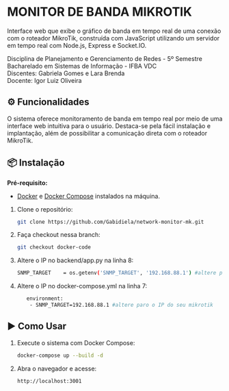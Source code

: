 # MONITOR DE BANDA MIKROTIK

Interface web que exibe o gráfico de banda em tempo real de uma conexão com o roteador MikroTik, construída com JavaScript utilizando um servidor em tempo real com Node.js, Express e Socket.IO.

Disciplina de Planejamento e Gerenciamento de Redes - 5º Semestre  
Bacharelado em Sistemas de Informação - IFBA VDC  
Discentes: Gabriela Gomes e Lara Brenda  
Docente: Igor Luiz Oliveira

## ⚙️ Funcionalidades

O sistema oferece monitoramento de banda em tempo real por meio de uma interface web intuitiva para o usuário. Destaca-se pela fácil instalação e implantação, além de possibilitar a comunicação direta com o roteador MikroTik.

## 📦 Instalação

**Pré-requisito:**  
- [Docker](https://www.docker.com/) e [Docker Compose](https://docs.docker.com/compose/) instalados na máquina.

1. Clone o repositório:
    ```bash
    git clone https://github.com/Gabidiela/network-monitor-mk.git
    ```
2. Faça checkout nessa branch:
    ```bash
    git checkout docker-code
    ```
3. Altere o IP no backend/app.py na linha 8:
    ```bash
    SNMP_TARGET    = os.getenv('SNMP_TARGET', '192.168.88.1') #altere paro o IP do seu mikrotik
    ```
4. Altere o IP no docker-compose.yml na linha 7:
    ```bash
       environment:
        - SNMP_TARGET=192.168.88.1 #altere paro o IP do seu mikrotik
    ```

## ▶️ Como Usar

1. Execute o sistema com Docker Compose:
    ```bash
    docker-compose up --build -d
    ```
2. Abra o navegador e acesse:
    ```
    http://localhost:3001
    ```

[JavaScript]: https://img.shields.io/badge/javascript-pink?style=for-the-badge&logo=python&logoColor=gray
[JavaScript-url]: https://www.javascript.com/
